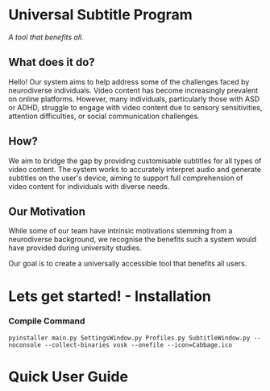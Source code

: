 # Universal Subtitle Program 
_A tool that benefits all._

## What does it do? ##

Hello! Our system aims to help address some of the challenges faced by neurodiverse individuals. Video content has become increasingly prevalent on online platforms. However, many individuals, particularly those with ASD or ADHD, struggle to engage with video content due to sensory sensitivities, attention difficulties, or social communication challenges.

## How? ##
We aim to bridge the gap by providing customisable subtitles for all types of video content. The system works to accurately interpret audio and generate subtitles on the user's device, aiming to support full comprehension of video content for individuals with diverse needs.

## Our Motivation ##
While some of our team have intrinsic motivations stemming from a neurodiverse background, we recognise the benefits such a system would have provided during university studies. 

Our goal is to create a universally accessible tool that benefits all users.

# Lets get started! - Installation 
### Compile Command
```
pyinstaller main.py SettingsWindow.py Profiles.py SubtitleWindow.py --noconsole --collect-binaries vosk --onefile --icon=Cabbage.ico
```

# Quick User Guide #
